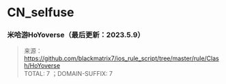 # CN_selfuse
### 米哈游HoYoverse（最后更新：2023.5.9）  
> 来源：https://github.com/blackmatrix7/ios_rule_script/tree/master/rule/Clash/HoYoverse    
> TOTAL: 7 ；DOMAIN-SUFFIX: 7  
